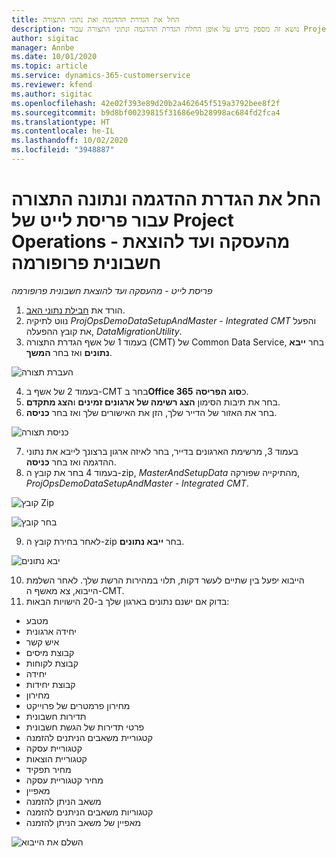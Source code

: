 ```yaml
---
title: החל את הגדרת ההדגמה ואת נתוני התצורה
description: נושא זה מספק מידע על אופן החלת הגדרת ההדגמה ונתוני התצורה עבור Project Operations.
author: sigitac
manager: Annbe
ms.date: 10/01/2020
ms.topic: article
ms.service: dynamics-365-customerservice
ms.reviewer: kfend
ms.author: sigitac
ms.openlocfilehash: 42e02f393e89d20b2a462645f519a3792bee8f2f
ms.sourcegitcommit: b9d8bf00239815f31686e9b28998ac684fd2fca4
ms.translationtype: HT
ms.contentlocale: he-IL
ms.lasthandoff: 10/02/2020
ms.locfileid: "3948887"
---
```

# <a name="apply-demo-setup-and-configuration-data-for-project-operations-lite-deployment---deal-to-proforma-invoicing"></a>החל את הגדרת ההדגמה ונתונה התצורה עבור פריסת לייט של Project Operations - מהעסקה ועד להוצאת חשבונית פרופורמה

_פריסת לייט - מהעסקה ועד להוצאת חשבונית פרופורמה_

1. הורד את [חבילת נתוני האב](https://download.microsoft.com/download/3/4/1/341bf279-a64f-4baa-af31-ce624859b518/ProjOpsSampleSetupData%20-%20CE%20only%20CMT.zip). 
2. נווט לתיקיה *ProjOpsDemoDataSetupAndMaster - Integrated CMT* והפעל את קובץ ההפעלה, *DataMigrationUtility*.
3. בעמוד 1 של אשף הגדרת התצורה (CMT‏) של Common Data Service, בחר **ייבא נתונים** ואז בחר **המשך**.

![‏‫העברת תצורה](./media/1ConfigurationMigration.png)

4. בעמוד 2 של אשף ב-CMT בחר ב**Office 365** כ**סוג הפריסה**.
5. בחר את תיבות הסימון **הצג רשימה של ארגונים זמינים** ו**הצג מתקדם**.
6. בחר את האזור של הדייר שלך, הזן את האישורים שלך ואז בחר **כניסה**.

![כניסת תצורה](./media/2ConfigurationSignin.png)

7. בעמוד 3, מרשימת הארגונים בדייר, בחר לאיזה ארגון ברצונך לייבא את נתוני ההדגמה ואז בחר **כניסה**.
8. בעמוד 4 בחר את קובץ ה-zip, *MasterAndSetupData* מהתיקייה שפורקה, *ProjOpsDemoDataSetupAndMaster - Integrated CMT*.

![קובץ Zip](./media/3ZipFile.png)

![בחר קובץ](./media/4SelectAFile.png)

9. לאחר בחירת קובץ ה-zip בחר **ייבא נתונים**.

![יבא נתונים](./media/5ImportData.png)

10. הייבוא יפעל בין שתיים לעשר דקות, תלוי במהירות הרשת שלך. לאחר השלמת הייבוא, צא מאשף ה-CMT. 
11. בדוק אם ישנם נתונים בארגון שלך ב-20 הישויות הבאות:

- מטבע
- יחידה ארגונית
- איש קשר
- קבוצת מיסים
- קבוצת לקוחות
- יחידה
- קבוצת יחידות
- מחירון
- מחירון פרמטרים של פרוייקט
- תדירות חשבונית
- פרטי תדירות של הגשת חשבונית
- קטגוריית משאבים הניתנים להזמנה
- קטגוריית עסקה
- קטגוריית הוצאות
- מחיר תפקיד
- מחיר קטגוריית עסקה
- מאפיין
- משאב הניתן להזמנה
- קטגוריות משאבים הניתנים להזמנה
- מאפיין של משאב הניתן להזמנה

![השלם את הייבוא](./media/6CompleteImport.png)
